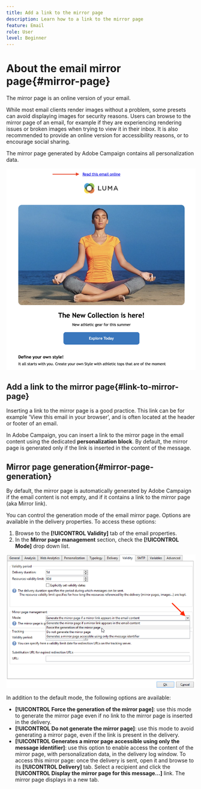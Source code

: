 ```yaml
---
title: Add a link to the mirror page
description: Learn how to a link to the mirror page
feature: Email
role: User
level: Beginner
---
```

# About the email mirror page{#mirror-page}

The mirror page is an online version of your email.

While most email clients render images without a problem, some presets can avoid displaying images for security reasons. Users can browse to the mirror page of an email, for example if they are experiencing rendering issues or broken images when trying to view it in their inbox. It is also recommended to provide an online version for accessibility reasons, or to encourage social sharing.

The mirror page generated by Adobe Campaign contains all personalization data.


![](assets/mirror-page-link.png)



## Add a link to the mirror page{#link-to-mirror-page}

Inserting a link to the mirror page is a good practice. This link can be for example 'View this email in your browser', and is often located at the header or footer of an email. 

In Adobe Campaign, you can insert a link to the mirror page in the email content using the dedicated **personalization block**. By default, the mirror page is generated only if the link is inserted in the content of the message. 

<!--For more on personalization blocks insertion, refer to [Personalization blocks](personalization-blocks.md).-->

## Mirror page generation{#mirror-page-generation}

By default, the mirror page is automatically generated by Adobe Campaign if the email content is not empty, and if it contains a link to the mirror page (aka Mirror link).

You can control the generation mode of the email mirror page. Options are available in the delivery properties. To access these options:

1. Browse to the **[!UICONTROL Validity]** tab of the email properties.
1. In the **Mirror page management** section, check the **[!UICONTROL Mode]** drop down list.

![](assets/mirror-page-generation.png)

In addition to the default mode, the following options are available:

* **[!UICONTROL Force the generation of the mirror page]**: use this mode to generate the mirror page even if no link to the mirror page is inserted in the delivery.
* **[!UICONTROL Do not generate the mirror page]**: use this mode to avoid generating a mirror page, even if the link is present in the delivery.
* **[!UICONTROL Generates a mirror page accessible using only the message identifier]**: use this option to enable access the content of the mirror page, with personalization data, in the delivery log window. To access this mirror page: once the delivery is sent, open it and browse to its **[!UICONTROL Delivery]** tab. Select a recipient and click the **[!UICONTROL Display the mirror page for this message...]** link. The mirror page displays in a new tab.

